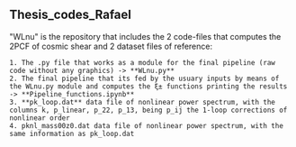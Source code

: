 ## Thesis_codes_Rafael

 "WLnu" is the repository that includes the 2 code-files that computes the 2PCF of cosmic shear and 2 dataset files of reference:
    
    1. The .py file that works as a module for the final pipeline (raw code without any graphics) -> **WLnu.py**
    2. The final pipeline that its fed by the usuary inputs by means of the WLnu.py module and computes the ξ± functions printing the results -> **Pipeline_functions.ipynb**
    3. **pk_loop.dat** data file of nonlinear power spectrum, with the columns k, p_linear, p_22, p_13, being p_ij the 1-loop corrections of nonlinear order
    4. pknl_mass00z0.dat data file of nonlinear power spectrum, with the same information as pk_loop.dat
